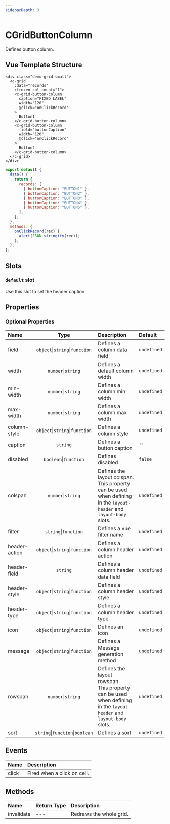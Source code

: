 ```yaml
---
sidebarDepth: 3
---
```


# CGridButtonColumn

Defines button column.

## Vue Template Structure

<code-preview>

```vue
<div class="demo-grid small">
  <c-grid
    :data="records"
    :frozen-col-count="1">
    <c-grid-button-column
      caption="FIXED LABEL"
      width="120"
      @click="onClickRecord"
    >
      Button1
    </c-grid-button-column>
    <c-grid-button-column
      field="buttonCaption"
      width="120"
      @click="onClickRecord"
    >
      Button2
    </c-grid-button-column>
  </c-grid>
</div>
```

```js
export default {
  data() {
    return {
      records: [
        { buttonCaption: "BUTTON1" },
        { buttonCaption: "BUTTON2" },
        { buttonCaption: "BUTTON3" },
        { buttonCaption: "BUTTON4" },
        { buttonCaption: "BUTTON5" },
      ],
    };
  },
  methods: {
    onClickRecord(rec) {
      alert(JSON.stringify(rec));
    },
  },
};
```

</code-preview>

## Slots

<!-- SLOT_DEFAULT_START -->

### `default` slot

Use this slot to set the header caption

<!-- SLOT_DEFAULT_END -->

## Properties

<!-- PROPS_TABLE_START -->

### Optional Properties

| Name          |                  Type                   | Description                                                                                                            | Default     |
| :------------ | :-------------------------------------: | :--------------------------------------------------------------------------------------------------------------------- | :---------- |
| field         | `object`&#124;`string`&#124;`function`  | Defines a column data field                                                                                            | `undefined` |
| width         |         `number`&#124;`string`          | Defines a default column width                                                                                         | `undefined` |
| min-width     |         `number`&#124;`string`          | Defines a column min width                                                                                             | `undefined` |
| max-width     |         `number`&#124;`string`          | Defines a column max width                                                                                             | `undefined` |
| column-style  | `object`&#124;`string`&#124;`function`  | Defines a column style                                                                                                 | `undefined` |
| caption       |                `string`                 | Defines a button caption                                                                                               | `''`        |
| disabled      |        `boolean`&#124;`function`        | Defines disabled                                                                                                       | `false`     |
| colspan       |         `number`&#124;`string`          | Defines the layout colspan.<br>This property can be used when defining in the `layout-header` and `layout-body` slots. | `undefined` |
| filter        |        `string`&#124;`function`         | Defines a vue filter name                                                                                              | `undefined` |
| header-action | `object`&#124;`string`&#124;`function`  | Defines a column header action                                                                                         | `undefined` |
| header-field  |                `string`                 | Defines a column header data field                                                                                     | `undefined` |
| header-style  | `object`&#124;`string`&#124;`function`  | Defines a column header style                                                                                          | `undefined` |
| header-type   | `object`&#124;`string`&#124;`function`  | Defines a column header type                                                                                           | `undefined` |
| icon          | `object`&#124;`string`&#124;`function`  | Defines an icon                                                                                                        | `undefined` |
| message       | `object`&#124;`string`&#124;`function`  | Defines a Message generation method                                                                                    | `undefined` |
| rowspan       |         `number`&#124;`string`          | Defines the layout rowspan.<br>This property can be used when defining in the `layout-header` and `layout-body` slots. | `undefined` |
| sort          | `string`&#124;`function`&#124;`boolean` | Defines a sort                                                                                                         | `undefined` |

<!-- PROPS_TABLE_END -->

## Events

<!-- EVENTS_TABLE_START -->

| Name  | Description                 |
| :---- | :-------------------------- |
| click | Fired when a click on cell. |

<!-- EVENTS_TABLE_END -->

## Methods

<!-- METHODS_TABLE_START -->

| Name       | Return Type | Description             |
| :--------- | :---------- | :---------------------- |
| invalidate | ---         | Redraws the whole grid. |

<!-- METHODS_TABLE_END -->
